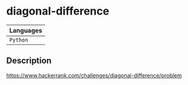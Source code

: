 # diagonal-difference
| Languages    |
|--------------|
| `Python`     |

## Description
https://www.hackerrank.com/challenges/diagonal-difference/problem
